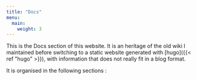 ```yaml
---
title: "Docs"
menu:
  main:
    weight: 3
---
```


This is the Docs section of this website. It is an heritage of the old wiki I maintained before switching to a static website generated with [hugo]({{< ref "hugo" >}}), with information that does not really fit in a blog format.

It is organised in the following sections :
